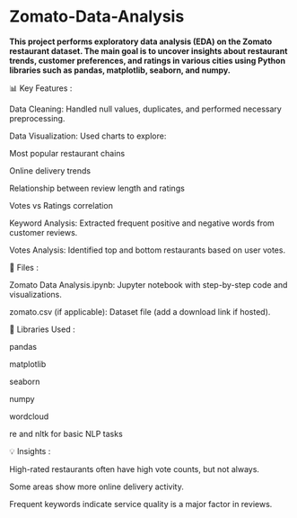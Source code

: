 # Zomato-Data-Analysis

**This project performs exploratory data analysis (EDA) on the Zomato restaurant dataset. The main goal is to uncover insights about restaurant trends, customer preferences, and ratings in various cities using Python libraries such as pandas, matplotlib, seaborn, and numpy.**

📊 Key Features :

Data Cleaning: Handled null values, duplicates, and performed necessary preprocessing.

Data Visualization: Used charts to explore:

Most popular restaurant chains

Online delivery trends

Relationship between review length and ratings

Votes vs Ratings correlation

Keyword Analysis: Extracted frequent positive and negative words from customer reviews.

Votes Analysis: Identified top and bottom restaurants based on user votes.

📁 Files :

Zomato Data Analysis.ipynb: Jupyter notebook with step-by-step code and visualizations.

zomato.csv (if applicable): Dataset file (add a download link if hosted).

🚀 Libraries Used :

pandas

matplotlib

seaborn

numpy

wordcloud

re and nltk for basic NLP tasks

💡 Insights :

High-rated restaurants often have high vote counts, but not always.

Some areas show more online delivery activity.

Frequent keywords indicate service quality is a major factor in reviews.

